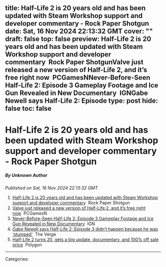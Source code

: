 title: Half-Life 2 is 20 years old and has been updated with Steam Workshop support and developer commentary - Rock Paper Shotgun
date: Sat, 16 Nov 2024 22:13:32 GMT
cover: ""
draft: false
top: false
preview: Half-Life 2 is 20 years old and has been updated with Steam Workshop support and developer commentary&nbsp;&nbsp;Rock Paper ShotgunValve just released a new version of Half-Life 2, and it’s free right now&nbsp;&nbsp;PCGamesNNever-Before-Seen Half-Life 2: Episode 3 Gameplay Footage and Ice Gun Revealed in New Documentary&nbsp;&nbsp;IGNGabe Newell says Half-Life 2: Episode
type: post
hide: false
toc: false
---

# Half-Life 2 is 20 years old and has been updated with Steam Workshop support and developer commentary - Rock Paper Shotgun
##### By Unknown Author
_Published on Sat, 16 Nov 2024 22:13:32 GMT_

1.  [Half-Life 2 is 20 years old and has been updated with Steam Workshop support and developer commentary](https://news.google.com/rss/articles/CBMizwFBVV95cUxORWhaa3lMbU9WZXRsdnRfdS0wMW9QdHIyVkhTcVVmSkRoUk1ncFlJd2o4U2IyX3gzWXdQYk8yYUlld2t4RjhsLUdMMzFXMUkxWGZuM2VZcWs4emxkUXRxTmJwQzdxVllWbnVhUE5KRHZRbEc4OFgyUXJ5QkpSSDhfekxmZzViSm5YS1F5UlUtZXhhNWsyMGZ6cWFyMkstbVZxSlBkc2RVZjBEUk5Bd3puWjh0RExxNEVXMnlQSFpwV3lyZUVpVkJ6QTVrRmxqbnM?oc=5)  Rock Paper Shotgun
2.  [Valve just released a new version of Half-Life 2, and it’s free right now](https://news.google.com/rss/articles/CBMibEFVX3lxTE4wZ0lKQWcxeDY0ZVNfSVVnT0JwX1VDYl84SWN5czZlR3JzZ09OZzd0b09HQmJsMGM0V2loX3JXRzlkRmtOUzlrQlpXQTJOQWZ1S0dZMGlkOHphMEpRR0FMcjRWZlY4RDU1XzNodg?oc=5)  PCGamesN
3.  [Never-Before-Seen Half-Life 2: Episode 3 Gameplay Footage and Ice Gun Revealed in New Documentary](https://news.google.com/rss/articles/CBMiwwFBVV95cUxPVzg4OEVoM0g5R0VsOFpKUWppejM3REUzYUZSWU1LVExpcHdLc01odXNiemJLQk5NeUM0UUVzS2s1S0ctVzRwaE5SNWZJc0dEZ0R0SUt5RXJuVmljV1dyU3dIaWRiYVpmTEVsSVNVeHFyMGcxcllKSlpXN00zZjAzTTdPV2tReW1YVnVnOFp6MkplTXpiYWZtRTNNbGlHRHdBXy1XbDE2MWFzV21LY3M4bWFpSy0wNmVnOFlheW9mSm5scmM?oc=5)  IGN
4.  [Gabe Newell says Half-Life 2: Episode 3 didn’t happen because he was ‘stumped’](https://news.google.com/rss/articles/CBMipwFBVV95cUxPZXBXYUZTQ3pLSWdidjRZWFltQkhERWlnVC1YTEdCY1dqaldJWllvdGhvTXdJLU1sZHd2OHIwOGh3b0ZOc0F4UGVqTG1fRjZWakN2Mk1KaWM3aWNSQmxDS2hNVVJlTjNiN2RZd3JCX3FDNHdRVkpvTEVubklESUFPZDNuRENXa1pXdTBTbmVHb0NmMUk2Y2tHU2I2YXVMZE9JNldoSDdHQQ?oc=5)  The Verge
5.  [Half-Life 2 turns 20, gets a big update, documentary, and 100% off sale price](https://news.google.com/rss/articles/CBMie0FVX3lxTFBBVm0xWWg3ZVB3aUdWV3ZyejRCMnctN3lFX1VEcXFTZXl6QXpzMFhFSS1NQTVaa1lndGp1YVpHTTJJbXRBM2w3VGFMRlFldElhQ2Eta2d6QTBNSGc0VHU5RUxBSmFoZ1htcnl6Y3pGcHNBeGdETTJMQllQVQ?oc=5)  Polygon

---
Categories: 
